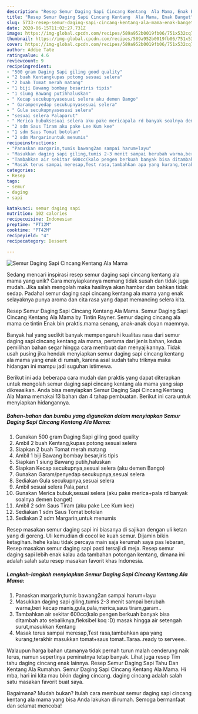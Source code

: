 ```yaml
---
description: "Resep Semur Daging Sapi Cincang Kentang  Ala Mama, Enak Banget"
title: "Resep Semur Daging Sapi Cincang Kentang  Ala Mama, Enak Banget"
slug: 5733-resep-semur-daging-sapi-cincang-kentang-ala-mama-enak-banget
date: 2020-06-15T11:02:27.731Z
image: https://img-global.cpcdn.com/recipes/589a952b0019fb06/751x532cq70/semur-daging-sapi-cincang-kentang-ala-mama-foto-resep-utama.jpg
thumbnail: https://img-global.cpcdn.com/recipes/589a952b0019fb06/751x532cq70/semur-daging-sapi-cincang-kentang-ala-mama-foto-resep-utama.jpg
cover: https://img-global.cpcdn.com/recipes/589a952b0019fb06/751x532cq70/semur-daging-sapi-cincang-kentang-ala-mama-foto-resep-utama.jpg
author: Addie Tate
ratingvalue: 4.6
reviewcount: 9
recipeingredient:
- "500 gram Daging Sapi giling good quality"
- "2 buah Kentangkupas potong sesuai selera"
- "2 buah Tomat merah matang"
- "1 biji Bawang bombay besariris tipis"
- "1 siung Bawang putihhaluskan"
- " Kecap secukupnyasesuai selera aku demen Bango"
- " Garampenyedap secukupnyasesuai selera"
- " Gula secukupnyasesuai selera"
- "sesuai selera Palaparut"
- " Merica bubuksesuai selera aku pake mericapala rd banyak soalnya demen banget"
- "2 sdm Saus Tiram aku pake Lee Kum kee"
- "1 sdm Saus Tomat botolan"
- "2 sdm Margarinuntuk menumis"
recipeinstructions:
- "Panaskan margarin,tumis bawang2an sampai harum+layu"
- "Masukkan daging sapi giling,tumis 2-3 menit sampai berubah warna,beri kecap manis,gula,pala,merica,saus tiram,garam.."
- "Tambahkan air sekitar 600cc(kalo pengen berkuah banyak bisa ditambah ato sebaliknya,fleksibel koq :D) masak hingga air setengah surut,masukkan Kentang"
- "Masak terus sampai meresap,Test rasa,tambahkan apa yang kurang,terakhir masukkan tomat+saus tomat..Taraa..ready to serveee.."
categories:
- Resep
tags:
- semur
- daging
- sapi

katakunci: semur daging sapi 
nutrition: 102 calories
recipecuisine: Indonesian
preptime: "PT12M"
cooktime: "PT42M"
recipeyield: "4"
recipecategory: Dessert

---
```



![Semur Daging Sapi Cincang Kentang  Ala Mama](https://img-global.cpcdn.com/recipes/589a952b0019fb06/751x532cq70/semur-daging-sapi-cincang-kentang-ala-mama-foto-resep-utama.jpg)

Sedang mencari inspirasi resep semur daging sapi cincang kentang  ala mama yang unik? Cara menyiapkannya memang tidak susah dan tidak juga mudah. Jika salah mengolah maka hasilnya akan hambar dan bahkan tidak sedap. Padahal semur daging sapi cincang kentang  ala mama yang enak selayaknya punya aroma dan cita rasa yang dapat memancing selera kita.

Resep Semur Daging Sapi Cincang Kentang Ala Mama. Semur Daging Sapi Cincang Kentang Ala Mama by Tintin Rayner. Semur daging cincang ala mama ce tintin Enak bin praktis.mama senang, anak-anak doyan maemnya.

Banyak hal yang sedikit banyak mempengaruhi kualitas rasa dari semur daging sapi cincang kentang  ala mama, pertama dari jenis bahan, kedua pemilihan bahan segar hingga cara membuat dan menyajikannya. Tidak usah pusing jika hendak menyiapkan semur daging sapi cincang kentang  ala mama yang enak di rumah, karena asal sudah tahu triknya maka hidangan ini mampu jadi suguhan istimewa.


Berikut ini ada beberapa cara mudah dan praktis yang dapat diterapkan untuk mengolah semur daging sapi cincang kentang  ala mama yang siap dikreasikan. Anda bisa menyiapkan Semur Daging Sapi Cincang Kentang  Ala Mama memakai 13 bahan dan 4 tahap pembuatan. Berikut ini cara untuk menyiapkan hidangannya.

<!--inarticleads1-->

##### Bahan-bahan dan bumbu yang digunakan dalam menyiapkan Semur Daging Sapi Cincang Kentang  Ala Mama:

1. Gunakan 500 gram Daging Sapi giling good quality
1. Ambil 2 buah Kentang,kupas potong sesuai selera
1. Siapkan 2 buah Tomat merah matang
1. Ambil 1 biji Bawang bombay besar,iris tipis
1. Siapkan 1 siung Bawang putih,haluskan
1. Siapkan  Kecap secukupnya,sesuai selera (aku demen Bango)
1. Gunakan  Garam/penyedap secukupnya,sesuai selera
1. Sediakan  Gula secukupnya,sesuai selera
1. Ambil sesuai selera Pala,parut
1. Gunakan  Merica bubuk,sesuai selera (aku pake merica+pala rd banyak soalnya demen banget)
1. Ambil 2 sdm Saus Tiram (aku pake Lee Kum kee)
1. Sediakan 1 sdm Saus Tomat botolan
1. Sediakan 2 sdm Margarin,untuk menumis


Resep masakan semur daging sapi ini biasanya di sajikan dengan uli ketan yang di goreng. Uli kemudian di cocol ke kuah semur. Dijamin bikin ketagihan. hehe kalau tidak percaya main saja kerumah saya pas lebaran, Resep masakan semur daging sapi pasti tersaji di meja. Resep semur daging sapi lebih enak kalau ada tambahan potongan kentang, dimana ini adalah salah satu resep masakan favorit khas Indonesia. 

<!--inarticleads2-->

##### Langkah-langkah menyiapkan Semur Daging Sapi Cincang Kentang  Ala Mama:

1. Panaskan margarin,tumis bawang2an sampai harum+layu
1. Masukkan daging sapi giling,tumis 2-3 menit sampai berubah warna,beri kecap manis,gula,pala,merica,saus tiram,garam..
1. Tambahkan air sekitar 600cc(kalo pengen berkuah banyak bisa ditambah ato sebaliknya,fleksibel koq :D) masak hingga air setengah surut,masukkan Kentang
1. Masak terus sampai meresap,Test rasa,tambahkan apa yang kurang,terakhir masukkan tomat+saus tomat..Taraa..ready to serveee..


Walaupun harga bahan utamanya tidak pernah turun malah cenderung naik terus, namun sepertinya peminatnya tetap banyak. Lihat juga resep Tim tahu daging cincang enak lainnya. Resep Semur Daging Sapi Tahu Dan Kentang Ala Rumahan. Semur Daging Sapi Cincang Kentang Ala Mama. Hi mba, hari ini kita mau bikin daging cincang. daging cincang adalah salah satu masakan favorit buat saya. 

Bagaimana? Mudah bukan? Itulah cara membuat semur daging sapi cincang kentang  ala mama yang bisa Anda lakukan di rumah. Semoga bermanfaat dan selamat mencoba!
